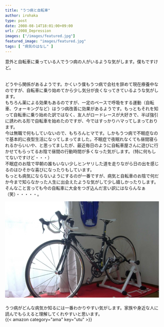 ```yaml
---
title: "うつ病と自転車"
author: irohaka
type: post
date: 2008-08-14T18:01:00+09:00
url: /2008_Depression
images: ["/images/featured.jpg"]
featured_image: "images/featured.jpg"
tags: [ "病気のはなし" ]
---
```


意外と自転車に乗っている人でうつ病の人がいるような気がします。僕もですけど。  
<!--more-->
　  
どうやら関係があるようです。かくいう僕もうつ病で会社を辞めて現在療養中なのですが、自転車に乗り始めてから少し気分が良くなってきているような気がします。  
もちろん薬による効果もあるのですが、一定のペースで呼吸をする運動（自転車、ウォーキングなど）はうつ病改善に効果があるようです。もっともそれを知って自転車に乗り始めた訳ではなく、友人がロードレースが大好きで、半ば強引に誘われる形で自転車を始めたのですが、今ではすっかりハマってしまっております。
　  
今は無職で何もしていないので、もちろんヒマです。しかもうつ病で不眠症なので基本的に夜型生活になってしまってました。不眠症で夜眠れなくても昼間寝られるからいいや、と思ってましたが、最近毎日のように自転車屋さんに遊びに行かせてもらってるお陰で昼間の行動時間が多くなった気がします。（特に何もしてないですけど・・・）  
不眠症のお陰で早朝の誰もいない少しヒンヤリした道を走りながら日の出を感じるのはひそかな喜びになったりもしています。  
もっとも病気にならないようにするのが一番ですが、病気と自転車のお陰で何だか今まで知らなかった人生に出会えたような気がして少し嬉しかったりします。  
そんなこと言っても今の自転車に大金をつぎ込んだ言い訳にはならんなぁ（笑）・・・・・。

![スペシャライズド・ルーベ](images/2008_Specialized_Roubaix.jpg)  
　  
うつ病がどんな病気か知るには一番わかりやすい気がします。家族や身近な人に読んでもらえると理解してくれやすいと思います。
　  
{{< amazon category="ama" key="utu" >}}
